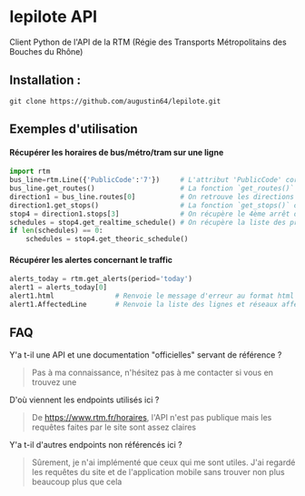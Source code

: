 # lepilote API
Client Python de l'API de la RTM (Régie des Transports Métropolitains des Bouches du Rhône)

## Installation :
```
git clone https://github.com/augustin64/lepilote.git
```

## Exemples d'utilisation

#### Récupérer les horaires de bus/métro/tram sur une ligne
```python
import rtm
bus_line=rtm.Line({'PublicCode':'7'})     # L'attribut 'PublicCode' correspond à l'identifiant public de la ligne
bus_line.get_routes()                     # La fonction `get_routes()` charge les directions possibles
direction1 = bus_line.routes[0]           # On retrouve les directions dans la liste `routes` de la ligne (`Line()`) créé précédemment
direction1.get_stops()                    # La fonction `get_stops()` charge les arrêts de bus/métro/tram correspondant à la direction choisie
stop4 = direction1.stops[3]               # On récupère le 4ème arrêt de la ligne
schedules = stop4.get_realtime_schedule() # On récupère la liste des prochains bus passant à cet arrêt en temps réel
if len(schedules) == 0:
    schedules = stop4.get_theoric_schedule()
```

#### Récupérer les alertes concernant le traffic
```python
alerts_today = rtm.get_alerts(period='today')
alert1 = alerts_today[0]
alert1.html               # Renvoie le message d'erreur au format html
alert1.AffectedLine       # Renvoie la liste des lignes et réseaux affectés, certains n'ont pas encore été implémentés
```


## FAQ

Y'a t-il une API et une documentation "officielles" servant de référence ?
> Pas à ma connaissance, n'hésitez pas à me contacter si vous en trouvez une

D'où viennent les endpoints utilisés ici ?
> De https://www.rtm.fr/horaires, l'API n'est pas publique mais les requêtes faites par le site sont assez claires

Y'a t-il d'autres endpoints non référencés ici ?
> Sûrement, je n'ai implémenté que ceux qui me sont utiles. J'ai regardé les requêtes du site et de l'application mobile sans trouver non plus beaucoup plus que cela
